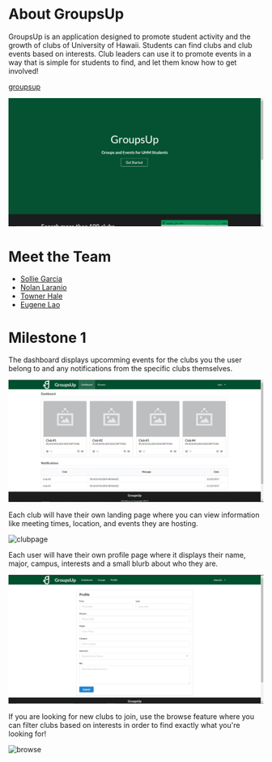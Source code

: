 # About GroupsUp

GroupsUp is an application designed to promote student activity and the growth of clubs of University of Hawaii. Students can find clubs and club events based on interests. Club leaders can use it to promote events in a way that is simple for students to find, and let them know how to get involved! 

[groupsup](http://groupsup.meteorapp.com/)

![landingpage](https://github.com/groupsup/groupsup.github.io/blob/master/Landing_v1.0.png)

# Meet the Team

* [Sollie Garcia](https://solliegarcia.github.io/)
* [Nolan Laranio](https://nlaranio.github.io/)
* [Towner Hale](https://townerhale.github.io/)
* [Eugene Lao]()

# Milestone 1

The dashboard displays upcomming events for the clubs you the user belong to and any notifications from the specific clubs themselves. 

![dashboard](https://github.com/groupsup/groupsup.github.io/blob/master/Dashboard_v1.0.png)

Each club will have their own landing page where you can view information like meeting times, location, and events they are hosting.

![clubpage](https://user-images.githubusercontent.com/22554003/32635510-bcd2d54c-c554-11e7-8137-18fdb0115d30.png)

Each user will have their own profile page where it displays their name, major, campus, interests and a small blurb about who they are.

![userpage](https://github.com/groupsup/groupsup.github.io/blob/master/Edit-Profile_v1.0.png)

If you are looking for new clubs to join, use the browse feature where you can filter clubs based on interests in order to find exactly what you're looking for!

![browse](https://user-images.githubusercontent.com/22554003/32635478-9ef7a228-c554-11e7-9984-37f0f2b220dd.png)






